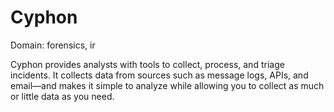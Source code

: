 # Cyphon

Domain: forensics, ir

Cyphon provides analysts with tools to collect, process, and triage incidents. It collects data from sources such as message logs, APIs, and email—and makes it simple to analyze while allowing you to collect as much or little data as you need.